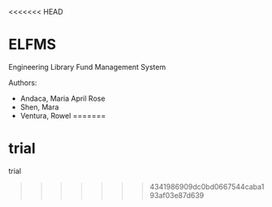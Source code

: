 <<<<<<< HEAD
# ELFMS
Engineering Library Fund Management System












Authors:
* Andaca, Maria April Rose
* Shen, Mara
* Ventura, Rowel
=======
# trial
trial
>>>>>>> 4341986909dc0bd0667544caba193af03e87d639
